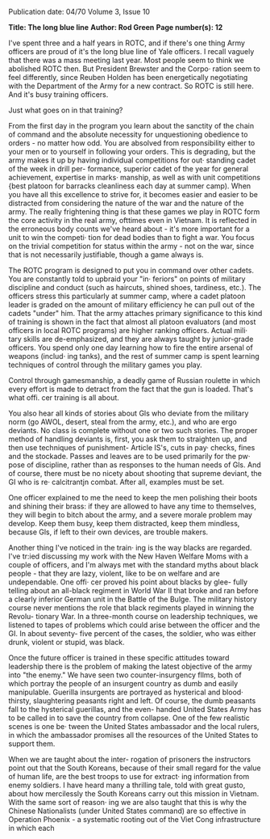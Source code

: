 Publication date: 04/70
Volume 3, Issue 10

**Title: The long blue line**
**Author: Rod Green**
**Page number(s): 12**

I've spent three and a half years in ROTC, 
and if there's one thing Army officers 
are proud of it's the long blue line of 
Yale officers. I recall vaguely that there 
was a mass meeting last year. Most people 
seem to think we abolished ROTC then. 
But President Brewster and the Corpo· 
ration seem to feel differently, since 
Reuben Holden has been energetically 
negotiating with the Department of the 
Army for a new contract. So ROTC is 
still here. And it's busy training officers. 

Just what goes on in that training? 

From the first day in the program you 
learn about the sanctity of the chain of 
command and the absolute necessity for 
unquestioning obedience to orders - no 
matter how odd. You are absolved from 
responsibility either to your men or to 
yourself in following your orders. This is 
degrading, but the army makes it up by 
having individual competitions for out· 
standing cadet of the week in drill per-
formance, superior cadet of the year for 
general achievement, expertise in marks· 
manship, as well as with unit competitions 
{best platoon for barracks cleanliness 
each day at summer camp). When you 
have all this excellence to strive for, it 
becomes easier and easier to be distracted 
from considering the nature of the war 
and the nature of the army. The really 
frightening thing is that these games we 
play in ROTC form the core activity in 
the real army, ofttimes even in Vietnam. 
It is reflected in the erroneous body 
counts we've heard about - it's more 
important for a unit to win the competi· 
tion for dead bodies than to fight a war. 
You focus on the trivial competition for 
status within the army - not on the war, 
since that is not necessarily justifiable, 
though a game always is. 

The ROTC program is designed to put 
you in command over other cadets. You 
are constantly told to upbraid your "in· 
feriors" on points of military discipline and 
conduct (such as haircuts, shined shoes, 
tardiness, etc.). The officers stress this 
particularly at summer camp, where a 
cadet platoon leader is graded on the 
amount of military efficiency he can pull 
out of the cadets "under" him. That the 
army attaches primary significance to 
this kind of training is shown in the fact 
that almost all platoon evaluators (and 
most officers in local ROTC programs) 
are higher ranking officers. Actual mili· 
tary skills are de-emphasized, and they 
are always taught by junior-grade officers. 
You spend only one day learning how to 
fire the entire arsenal of weapons (includ· 
ing tanks), and the rest of summer camp 
is spent learning techniques of control 
through the military games you play. 

Control through gamesmanship, a deadly 
game of Russian roulette in which every 
effort is made to detract from the fact 
that the gun is loaded. That's what offi. 
cer training is all about. 

You also hear all kinds of stories about 
Gls who deviate from the military norm 
(go AWOL, desert, steal from the army, 
etc.), and who are ergo deviants. No class 
is complete without one or two such 
stories. The proper method of handling 
deviants is, first, you ask them to 
straighten up, and then use techniques of 
punishment- Article IS's, cuts in pay· 
checks, fines and the stockade. Passes and 
leaves are to be used primarily for the pw· 
pose of discipline, rather than as responses 
to the human needs of Gls. And of course, 
there must be no nicety about shooting 
that supreme deviant, the GI who is re· 
calcitrantjn combat. After all, examples 
must be set. 

One officer explained to me the need 
to keep the men polishing their boots and 
shining their brass: if they are allowed to 
have any time to themselves, they will 
begin to bitch about the army, and a 
severe morale problem may develop. Keep 
them busy, keep them distracted, keep 
them mindless, because Gls, if left to 
their own devices, are trouble makers. 

Another thing I've noticed in the train· 
ing is the way blacks are regarded. I've 
tr:ied discussing my work with the New 
Haven Welfare Moms with a couple of 
officers, and I'm always met with the 
standard myths about black people -
that they are lazy, violent, like to be on 
welfare and are undependable. One offi· 
cer proved his point about blacks by glee-
fully telling about an all-black regiment 
in World War II that broke and ran before 
a clearly inferior German unit in the 
Battle of the Bulge. The military history 
course never mentions the role that black 
regiments played in winning the Revolu-
tionary War. In a three-month course on 
leadership techniques, we listened to tapes 
of problems which could arise between 
the officer and the GI. In about seventy-
five percent of the cases, the soldier, who 
was either drunk, violent or stupid, was 
black. 

Once the future officer is trained in 
these specific attitudes toward leadership 
there is the problem of making the latest 
objective of the army into "the enemy." 
We have seen two counter-insurgency 
fllms, both of which portray the people 
of an insurgent country as dumb and 
easily manipulable. Guerilla insurgents 
are portrayed as hysterical and blood· 
thirsty, slaughtering peasants right and 
left. Of course, the dumb peasants fall to 
the hysterical guerillas, and the even-
handed United States Army has to be 
called in to save the country from collapse. 
One of the few realistic scenes is one be· 
tween the United States ambassador and 
the local rulers, in which the ambassador 
promises all the resources of the United 
States to support them. 

When we are taught about the inter-
rogation of prisoners the instructors point 
out that the South Koreans, because of 
their small regard for the value of human 
life, are the best troops to use for extract· 
ing information from enemy soldiers. I 
have heard many a thrilling tale, told 
with great gusto, about how mercilessly 
the South Koreans carry out this mission 
in Vietnam. With the same sort of reason· 
ing we are also taught that this is why the 
Chinese Nationalists (under United States 
command) are so effective in Operation 
Phoenix - a systematic rooting out of the 
Viet Cong infrastructure in which each